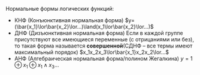 Нормальные формы логических функций:
- КНФ (Конъюнктивная нормальная форма)
    $y=(\bar{x_1}\lor\bar{x_2}\lor...)\land(x_1\lor\bar{x_2}\lor...)$
- ДНФ (Дизъюнктивная нормальная форма)
Если в каждой группе присутствуют все имеющиеся переменные (с отрицаниями или без), то такая форма называется **совершенной**(СДНФ – все термы имеют максимальный порядок)
$x_1x_2x_3\lor\bar{x_1}x_2x_2\lor...$
- АНФ (Алгебраическая нормальная форма/полином Жегалкина)
    $y=1\oplus x_1\oplus x_1\land x_3...$
